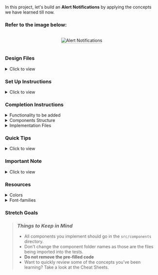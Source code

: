 In this project, let's build an **Alert Notifications** by applying the concepts we have learned till now.

### Refer to the image below:

<br/>
<div style="text-align: center;">
    <img src="https://assets.ccbp.in/frontend/content/react-js/alert-notifications-lg-output.png" alt="Alert Notifications" style="max-width:70%;box-shadow:0 2.8px 2.2px rgba(0, 0, 0, 0.12)">
</div>
<br/>

### Design Files

<details>
<summary>Click to view</summary>

- [Extra Small (Size < 576px) and Small (Size >= 576px)](https://assets.ccbp.in/frontend/content/react-js/alert-notifications-sm-output.png)
- [Medium (Size >= 768px), Large (Size >= 992px) and Extra Large (Size >= 1200px)](https://assets.ccbp.in/frontend/content/react-js/alert-notifications-lg-output.png)

</details>

### Set Up Instructions

<details>
<summary>Click to view</summary>

- Download dependencies by running `npm install`
- Start up the app using `npm start`
</details>

### Completion Instructions

<details>
<summary>Functionality to be added</summary>
<br/>

The app must have the following functionalities

- For each notification, the Notification component should receive the below elements as children
  - Icon
  - Heading
  - Description
- Use `react-icons` to display the icon for the respective notification.

</details>

<details>
<summary>Components Structure</summary>
<br/>
<div style="text-align: center;">
    <img src="https://assets.ccbp.in/frontend/content/react-js/alert-notifications-component-breakdown-structure.png" alt="Alert-Notificaions-app-component-breakdown-structure" style="max-width:100%;box-shadow:0 2.8px 2.2px rgba(0, 0, 0, 0.12)">
</div>
<br/>

</details>

<details>
<summary>Implementation Files</summary>
<br/>

Use these files to complete the implementation:

- `src/components/Notification/index.js`
- `src/components/Notification/index.css`
- `src/components/AlertNotifications/index.js`
- `src/components/AlertNotifications/index.css`

</details>

### Quick Tips

<details close>
<summary>Click to view</summary>
<br>

- You can get the `react-icons` from the react-icons [website](https://react-icons.github.io/react-icons/)
- You can also style the react-icons in your CSS file by adding the className to the icon.

  ```jsx
  <AiFillCheckCircle className="success" />
  ```

</details>

### Important Note

<details>
<summary>Click to view</summary>

<br/>

**The following react-icons are required for the tests to pass**

- Use **children** props to access the necessary elements to the notification component from the AlertNotifications component.
- `AiFillCheckCircle` from react-icons should be used for **Success** notification.
- `RiErrorWarningFill` from react-icons should be used for **Error** notification.
- `MdWarning` from react-icons should be used for **Warning** notification.
- `MdInfo` from react-icons should be used for **Info** notification.
- `GrFormClose` from react-icons should be used as **Close** icon in each notification.

</details>

### Resources

<details>
<summary>Colors</summary>

<br/>

<div style="background-color: #64748b; width: 150px; padding: 10px; color: black">Hex: #64748b</div>
<div style="background-color: #2dca73; width: 150px; padding: 10px; color: black">Hex: #2dca73</div>
<div style="background-color: #ff0b37; width: 150px; padding: 10px; color: black">Hex: #ff0b37</div>
<div style="background-color: #ffb800; width: 150px; padding: 10px; color: black">Hex: #ffb800</div>
<div style="background-color: #0f81e0; width: 150px; padding: 10px; color: black">Hex: #0f81e0</div>
<div style="background-color: #e5e5e5; width: 150px; padding: 10px; color: black">Hex: #e5e5e5</div>
<div style="background-color: #0f172a; width: 150px; padding: 10px; color: white">Hex: #0f172a</div>
<div style="background-color: #475569; width: 150px; padding: 10px; color: white">Hex: #475569</div>

</details>

<details>
<summary>Font-families</summary>

- Roboto

</details>

### Stretch Goals

> ### _Things to Keep in Mind_
>
> - All components you implement should go in the `src/components` directory.
> - Don't change the component folder names as those are the files being imported into the tests.
> - **Do not remove the pre-filled code**
> - Want to quickly review some of the concepts you’ve been learning? Take a look at the Cheat Sheets.
